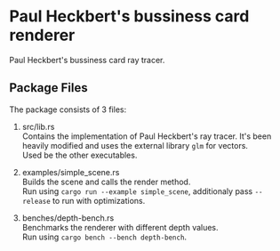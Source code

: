 # Paul Heckbert's bussiness card renderer
Paul Heckbert's bussiness card ray tracer.  

## Package Files
The package consists of 3 files:

1. src/lib.rs  
Contains the implementation of Paul Heckbert's ray tracer. It's been heavily modified
and uses the external library `glm` for vectors.  
Used be the other executables.

2. examples/simple_scene.rs  
Builds the scene and calls the render method.  
Run using `cargo run --example simple_scene`, additionaly pass `--release` to run
with optimizations.

3. benches/depth-bench.rs  
Benchmarks the renderer with different depth values.  
Run using `cargo bench --bench depth-bench`.
